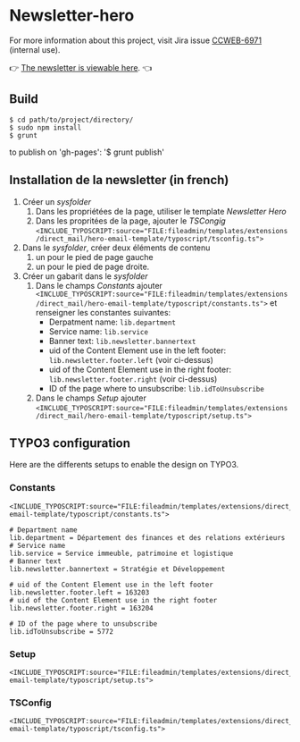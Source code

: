 # Newsletter-hero

For more information about this project, visit Jira issue  [CCWEB-6971](http://issuetracker.etat-de-vaud.ch/outils/jira/browse/CCWEB-6971) (internal use).

:point_right: [The newsletter is viewable here](http://vdch.github.io/newsletter-hero/). :point_left:

## Build

    $ cd path/to/project/directory/
    $ sudo npm install
    $ grunt

to publish on 'gh-pages': '$ grunt publish'

## Installation de la newsletter (in french)

1. Créer un *sysfolder*
    1. Dans les propriétées de la page, utiliser le template *Newsletter Hero*
    1. Dans les propritées de la page, ajouter le *TSCongig* `<INCLUDE_TYPOSCRIPT:source="FILE:fileadmin/templates/extensions/direct_mail/hero-email-template/typoscript/tsconfig.ts">`
1. Dans le *sysfolder*, créer deux éléments de contenu
    1. un pour le pied de page gauche
    1. un pour le pied de page droite.
1. Créer un gabarit dans le *sysfolder*
    1. Dans le champs *Constants* ajouter `<INCLUDE_TYPOSCRIPT:source="FILE:fileadmin/templates/extensions/direct_mail/hero-email-template/typoscript/constants.ts">` et renseigner les constantes suivantes:
        * Derpatment name: `lib.department`
        * Service name: `lib.service`
        * Banner text: `lib.newsletter.bannertext`
        * uid of the Content Element use in the left footer: `lib.newsletter.footer.left` (voir ci-dessus)
        * uid of the Content Element use in the right footer: `lib.newsletter.footer.right` (voir ci-dessus)
        * ID of the page where to unsubscribe: `lib.idToUnsubscribe`
    1. Dans le champs *Setup* ajouter `<INCLUDE_TYPOSCRIPT:source="FILE:fileadmin/templates/extensions/direct_mail/hero-email-template/typoscript/setup.ts">`

## TYPO3 configuration

Here are the differents setups to enable the design on TYPO3.

### Constants

    <INCLUDE_TYPOSCRIPT:source="FILE:fileadmin/templates/extensions/direct_mail/hero-email-template/typoscript/constants.ts">

    # Department name
    lib.department = Département des finances et des relations extérieurs
    # Service name
    lib.service = Service immeuble, patrimoine et logistique
    # Banner text
    lib.newsletter.bannertext = Stratégie et Développement

    # uid of the Content Element use in the left footer
    lib.newsletter.footer.left = 163203
    # uid of the Content Element use in the right footer
    lib.newsletter.footer.right = 163204

    # ID of the page where to unsubscribe
    lib.idToUnsubscribe = 5772

### Setup

    <INCLUDE_TYPOSCRIPT:source="FILE:fileadmin/templates/extensions/direct_mail/hero-email-template/typoscript/setup.ts">

### TSConfig

    <INCLUDE_TYPOSCRIPT:source="FILE:fileadmin/templates/extensions/direct_mail/hero-email-template/typoscript/tsconfig.ts">
